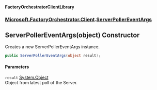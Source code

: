 #### [FactoryOrchestratorClientLibrary](./FactoryOrchestratorClientLibrary.md 'FactoryOrchestratorClientLibrary')
### [Microsoft.FactoryOrchestrator.Client](./Microsoft-FactoryOrchestrator-Client.md 'Microsoft.FactoryOrchestrator.Client').[ServerPollerEventArgs](./Microsoft-FactoryOrchestrator-Client-ServerPollerEventArgs.md 'Microsoft.FactoryOrchestrator.Client.ServerPollerEventArgs')
## ServerPollerEventArgs(object) Constructor
Creates a new ServerPollerEventArgs instance.  
```csharp
public ServerPollerEventArgs(object result);
```
#### Parameters
<a name='Microsoft-FactoryOrchestrator-Client-ServerPollerEventArgs-ServerPollerEventArgs(object)-result'></a>
`result` [System.Object](https://docs.microsoft.com/en-us/dotnet/api/System.Object 'System.Object')  
Object from latest poll of the Server.  
  
